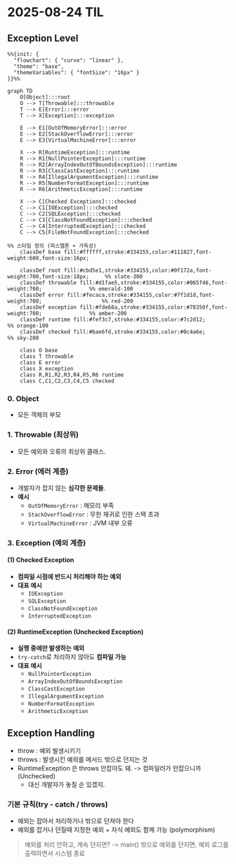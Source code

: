 # 2025-08-24 TIL

## Exception Level
```mermaid
%%{init: {
  "flowchart": { "curve": "linear" },
  "theme": "base",
  "themeVariables": { "fontSize": "16px" }
}}%%

graph TD
    O[Object]:::root
    O --> T[Throwable]:::throwable
    T --> E[Error]:::error
    T --> X[Exception]:::exception

    E --> E1[OutOfMemoryError]:::error
    E --> E2[StackOverflowError]:::error
    E --> E3[VirtualMachineError]:::error

    X --> R[RuntimeException]:::runtime
    R --> R1[NullPointerException]:::runtime
    R --> R2[ArrayIndexOutOfBoundsException]:::runtime
    R --> R3[ClassCastException]:::runtime
    R --> R4[IllegalArgumentException]:::runtime
    R --> R5[NumberFormatException]:::runtime
    R --> R6[ArithmeticException]:::runtime

    X --> C[Checked Exceptions]:::checked
    C --> C1[IOException]:::checked
    C --> C2[SQLException]:::checked
    C --> C3[ClassNotFoundException]:::checked
    C --> C4[InterruptedException]:::checked
    C --> C5[FileNotFoundException]:::checked

%% 스타일 정의 (파스텔톤 + 가독성)
    classDef base fill:#ffffff,stroke:#334155,color:#111827,font-weight:600,font-size:16px;

    classDef root fill:#cbd5e1,stroke:#334155,color:#0f172a,font-weight:700,font-size:18px;     %% slate-300
    classDef throwable fill:#d1fae5,stroke:#334155,color:#065f46,font-weight:700;               %% emerald-100
    classDef error fill:#fecaca,stroke:#334155,color:#7f1d1d,font-weight:700;                   %% red-200
    classDef exception fill:#fde68a,stroke:#334155,color:#78350f,font-weight:700;               %% amber-200
    classDef runtime fill:#fef3c7,stroke:#334155,color:#7c2d12;                                  %% orange-100
    classDef checked fill:#bae6fd,stroke:#334155,color:#0c4a6e;                                  %% sky-200

    class O base
    class T throwable
    class E error
    class X exception
    class R,R1,R2,R3,R4,R5,R6 runtime
    class C,C1,C2,C3,C4,C5 checked
```
### 0. Object 
- 모든 객체의 부모 

### 1. **Throwable (최상위)**
- 모든 예외와 오류의 최상위 클래스.

### 2. **Error (에러 계층)**
- 개발자가 잡지 않는 **심각한 문제들**.
- **예시**
  - `OutOfMemoryError` : 메모리 부족
  - `StackOverflowError` : 무한 재귀로 인한 스택 초과
  - `VirtualMachineError` : JVM 내부 오류

### 3. **Exception (예외 계층)**

#### (1) Checked Exception
- **컴파일 시점에 반드시 처리해야 하는 예외**
- **대표 예시**
  - `IOException`
  - `SQLException`
  - `ClassNotFoundException`
  - `InterruptedException`

#### (2) RuntimeException (Unchecked Exception)
- **실행 중에만 발생하는 예외**
- `try-catch`로 처리하지 않아도 **컴파일 가능**
- **대표 예시**
  - `NullPointerException`
  - `ArrayIndexOutOfBoundsException`
  - `ClassCastException`
  - `IllegalArgumentException`
  - `NumberFormatException`
  - `ArithmeticException`

## Exception Handling
- throw : 예외 발생시키기
- throws : 발생시킨 예외를 메서드 밖으로 던지는 것
- RuntimeException 은 throws 안잡아도 돼. -> 컴파일러가 안잡으니까(Unchecked)
  - 대신 개발자가 놓칠 순 있겠지.

### 기본 규칙(try - catch / throws)
- 예외는 잡아서 처리하거나 밖으로 던져야 한다
- 예외를 잡거나 던질때 지정한 예외 + 자식 예외도 함께 가능 (polymorphism)
> 예외를 처리 안하고, 계속 던지면? -> main() 밖으로 예외를 던지면, 예외 로그를 출력하면서 시스템 종료



